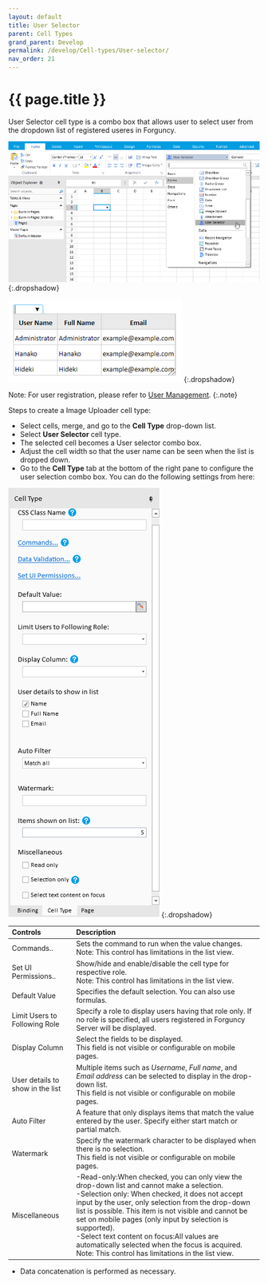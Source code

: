 ```yaml
---
layout: default
title: User Selector
parent: Cell Types
grand_parent: Develop
permalink: /develop/Cell-types/User-selector/
nav_order: 21
---
```


# {{ page.title }}

User Selector cell type is a combo box that allows user to select user from the dropdown list of registered useres in Forguncy.

![user_selector_celltype](/assets/images/product-images/user_selector_celltype.png)
{:.dropshadow}

![user_selector_celltype_output](/assets/images/product-images/user_selector_celltype_output.png)
{:.dropshadow}

Note: For user registration, please refer to [User Management](https://docs.forguncy.net/user-services/#user-services).
{:.note}

Steps to create a Image Uploader cell type:

- Select cells, merge, and go to the **Cell Type** drop-down list. 
- Select **User Selector** cell type. 
- The selected cell becomes a User selector combo box.
- Adjust the cell width so that the user name can be seen when the list is dropped down.
- Go to the **Cell Type** tab at the bottom of the right pane to configure the user selection combo box.
You can do the following settings from here:

![user_selector_celltype_settings](/assets/images/product-images/user_selector_celltype_settings.png)
{:.dropshadow}

|Controls|Description|
|:--|:--|
|Commands..|Sets the command to run when the value changes. <br/> Note: This control has limitations in the list view.|
|Set UI Permissions..|Show/hide and enable/disable the cell type for respective role. <br/> Note: This control has limitations in the list view.|
|Default Value|Specifies the default selection. You can also use formulas.|
|Limit Users to Following Role|Specify a role to display users having that role only. If no role is specified, all users registered in Forguncy Server will be displayed.|
|Display Column|Select the fields to be displayed. <br/>This field is not visible or configurable on mobile pages.|
|User details to show in the list|Multiple items such as *Username*, *Full name*, and *Email address* can be selected to display in the drop-down list. <br/>This field is not visible or configurable on mobile pages.|
|Auto Filter|A feature that only displays items that match the value entered by the user. Specify either start match or partial match.|
|Watermark|Specify the watermark character to be displayed when there is no selection. <br/>This field is not visible or configurable on mobile pages.|
|Miscellaneous|-Read-only:When checked, you can only view the drop-down list and cannot make a selection. <br/> -Selection only: When checked, it does not accept input by the user, only selection from the drop-down list is possible. This item is not visible and cannot be set on mobile pages (only input by selection is supported). <br/>-Select text content on focus:All values ​​are automatically selected when the focus is acquired. <br/> Note: This control has limitations in the list view.|

- Data concatenation is performed as necessary.